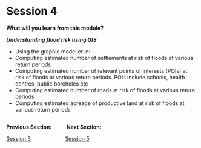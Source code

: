 # Session 4

**What will you learn from this module?**

 ***Understanding flood risk using GIS***
- Using the graphic modeller in:
 - Computing estimated number of settlements at risk of floods at various return periods
 - Computing estimated number of relevant points of interests (POIs) at risk of floods at various return periods. POIs include schools, health centres, public boreholes etc
 - Computing estimated number of roads at risk of floods at various return periods
 - Computing estimated acreage of productive land at risk of floods at various return periods


##
**Previous Section:**&nbsp;&nbsp;&nbsp;&nbsp;&nbsp;&nbsp;&nbsp; &nbsp; **Next Section:**

<a href="Session3.md" title="Session 3">Session 3</a> &nbsp; &nbsp; &nbsp; &nbsp; &nbsp; &nbsp; &nbsp; &nbsp; &nbsp; &nbsp; &nbsp; <a href="Session5.md" title="Session 5">Session 5</a>

